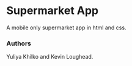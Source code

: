 # Supermarket App

A mobile only supermarket app in html and css.

### Authors

Yuliya Khilko and Kevin Loughead. 